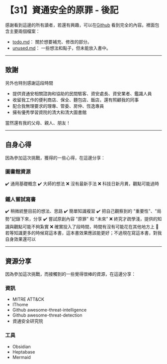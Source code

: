 # 【31】資通安全的原罪 - 後記

感謝看到這邊的所有讀者，若還有興趣，可以在[Github](https://github.com/cyberpeacemaker/ithome30-sin-of-cyber-security) 看到完全的內容。裡面包含主要兩個檔案：

- [todo.md](https://github.com/cyberpeacemaker/ithome30-sin-of-cyber-security/blob/main/todo.md)： 關於想要補充、修改的部分。
- [unused.md](https://github.com/cyberpeacemaker/ithome30-sin-of-cyber-security/blob/main/unused.md)： 一些想法和點子，但未能放入書中。

---

## 致謝

另外也特別感謝這段時間
- 提供資通安相關諮詢和協助的民間駭客、資安處長、資安業者、鑑識人員
- 收留我工作的便利商店、保全、麵包店、飯店，還有照顧我的同事
- 配合我無理要求的理專、管委、房仲、恆逸專員
- 擁有優秀學習資院的清大和清大圖書館

當然還有我的父母、親人、朋友！

---

## 自身心得

因為參加這次挑戰，獲得的一些心得，在這邊分享：

### 圖書館資源

✔️ 通用基礎概念
✔️ 大師的想法
❌ 沒有最新手法
❌ 科技日新月異，觀點可能過時

### 鐵人嘗試寫書

✔️ 稍微統整目前的想法、思路
✔️ 簡單知識複習
✔️ 把自己觀察到的 "重要性"、"局勢"記錄下來，分享
✔️ 嘗試原創內容 "原罪" 和 "未來"
❌ 終究才疏學淺，提供的知識與觀點可能不夠紮實
❌ 確實投入了段時間，時間有沒有可能花在其他地方上
🔷 若等知識更多的時候寫這本書，這本書效果應該能更好；不過現在寫這本書，對我自身效果還可以
 
---

## 資源分享

因為參加這次挑戰，而接觸到的一些覺得很棒的資源，在這邊分享：

### 資訊

- MITRE ATT&CK
- IThome
- Github awesome-threat-intelligence
- Github awesome-threat-detection
- 資通安全研究院

### 工具

- Obsidian
- Heptabase
- Mermaid